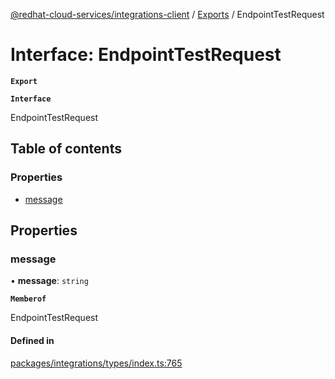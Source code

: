[@redhat-cloud-services/integrations-client](../README.md) / [Exports](../modules.md) / EndpointTestRequest

# Interface: EndpointTestRequest

**`Export`**

**`Interface`**

EndpointTestRequest

## Table of contents

### Properties

- [message](EndpointTestRequest.md#message)

## Properties

### message

• **message**: `string`

**`Memberof`**

EndpointTestRequest

#### Defined in

[packages/integrations/types/index.ts:765](https://github.com/mkholjuraev/javascript-clients/blob/master/packages/integrations/types/index.ts#L765)
